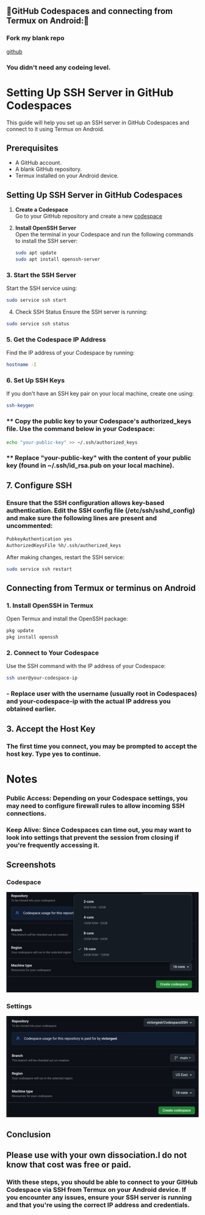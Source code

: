 ## 🧸GitHub Codespaces and connecting from Termux on Android:🧸

### Fork my blank repo
[github](https://github.com/codespaces)
### You didn't need any codeing level.

# Setting Up SSH Server in GitHub Codespaces

This guide will help you set up an SSH server in GitHub Codespaces and connect to it using Termux on Android.

## Prerequisites

- A GitHub account.
- A blank GitHub repository.
- Termux installed on your Android device.

## Setting Up SSH Server in GitHub Codespaces

1. **Create a Codespace**  
   Go to your GitHub repository and create a new
   [codespace](https://github.com/codespaces)

3. **Install OpenSSH Server**  
   Open the terminal in your Codespace and run the following commands to install the SSH server:

   ```bash
   sudo apt update
   sudo apt install openssh-server

### 3. Start the SSH Server
Start the SSH service using:

``` bash
sudo service ssh start
```


4. Check SSH Status
Ensure the SSH server is running:

```bash
sudo service ssh status
```


### 5. Get the Codespace IP Address
Find the IP address of your Codespace by running:

```bash
hostname -I
```


### 6. Set Up SSH Keys
If you don't have an SSH key pair on your local machine, create one using:

```sh
ssh-keygen
```

### ** Copy the public key to your Codespace's authorized_keys file. Use the command below in your Codespace:

```bash
echo "your-public-key" >> ~/.ssh/authorized_keys
```

### ** Replace "your-public-key" with the content of your public key (found in ~/.ssh/id_rsa.pub on your local machine).


## 7. Configure SSH
### Ensure that the SSH configuration allows key-based authentication. Edit the SSH config file (/etc/ssh/sshd_config) and make sure the following lines are present and uncommented:

```txt
PubkeyAuthentication yes
AuthorizedKeysFile %h/.ssh/authorized_keys
```

After making changes, restart the SSH service:

```sh
sudo service ssh restart
```



## Connecting from Termux or terminus on Android

### 1. Install OpenSSH in Termux
Open Termux and install the OpenSSH package:

```bash
pkg update
pkg install openssh
```


### 2. Connect to Your Codespace
Use the SSH command with the IP address of your Codespace:

```bash
ssh user@your-codespace-ip
```

### - Replace user with the username (usually root in Codespaces) and your-codespace-ip with the actual IP address you obtained earlier.


## 3. Accept the Host Key
### The first time you connect, you may be prompted to accept the host key. Type yes to continue.



# Notes

### Public Access: Depending on your Codespace settings, you may need to configure firewall rules to allow incoming SSH connections.

### Keep Alive: Since Codespaces can time out, you may want to look into settings that prevent the session from closing if you're frequently accessing it.

## Screenshots

### Codespace
![Screenshot of Codespace](https://github.com/victorgeel/CodespaceSSH/blob/main/Screenshot_20240930_192540_Chrome.png)

### Settings
![Screenshot of Settings](https://github.com/victorgeel/CodespaceSSH/blob/main/Screenshot_20240930_192614_Chrome.png)


## Conclusion

## Please use with your own dissociation.I do not know that cost was free or paid.

### With these steps, you should be able to connect to your GitHub Codespace via SSH from Termux on your Android device. If you encounter any issues, ensure your SSH server is running and that you're using the correct IP address and credentials.

